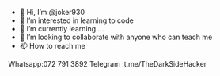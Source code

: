- 👋 Hi, I’m @joker930
- 👀 I’m interested in learning  to code
- 🌱 I’m currently learning ...
- 💞️ I’m looking to collaborate with anyone who can teach me
- 📫 How to reach me 

Whatsapp:072 791 3892
Telegram :t.me/TheDarkSideHacker


<!---
joker930/joker930 is a ✨ special ✨ repository because its `README.md` (this file) appears on your GitHub profile.
You can click the Preview link to take a look at your changes.
--->
